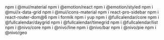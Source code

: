 npm i @mui/material
npm i @emotion/react
npm i @emotion/styled
npm i @mui/x-data-grid
npm i @mui/icons-material
npm i react-pro-sidebar
npm i react-router-dom@6
npm i formik
npm i yup
npm i @fullcalendar/core
npm i @fullcalendar/daygrid
npm i @fullcalendar/timegrid
npm i @fullcalendar/list
npm i @nivo/core
npm i @nivo/line
npm i @nivo/bar
npm i @nivo/pie
npm i @nivo/geo
